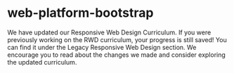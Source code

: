 # web-platform-bootstrap

We have updated our Responsive Web Design Curriculum. If you were previously working on the RWD curriculum, your progress is still saved! You can find it under the Legacy Responsive Web Design section. We encourage you to read about the changes we made and consider exploring the updated curriculum.
